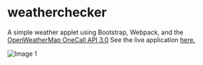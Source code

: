 # weatherchecker
A simple weather applet using Bootstrap, Webpack, and the [OpenWeatherMap OneCall API 3.0](https://openweathermap.org/api/one-call-3)
See the live application [here.](https://udidifier.github.io/weatherchecker/)


![Image 1](https://github.com/udidifier/weatherchecker/blob/master/images/screen1.png?raw=true)